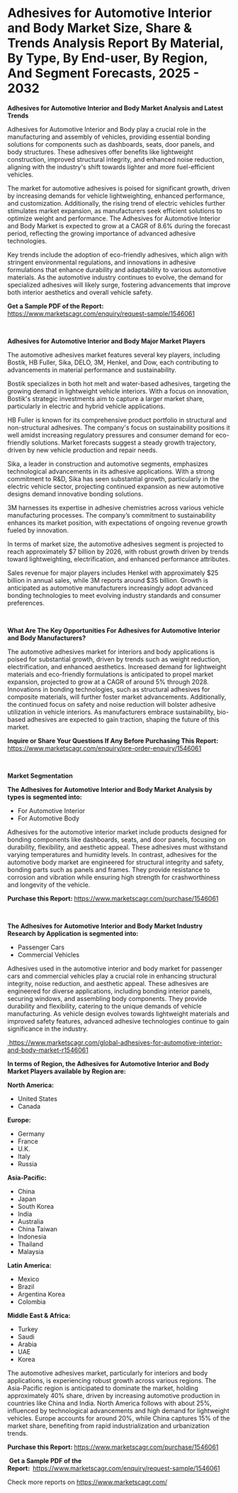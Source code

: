 <p><h1>Adhesives for Automotive Interior and Body Market Size, Share & Trends Analysis Report By Material, By Type, By End-user, By Region, And Segment Forecasts, 2025 - 2032</h1></p><p><strong>Adhesives for Automotive Interior and Body Market Analysis and Latest Trends</strong></p>
<p><p>Adhesives for Automotive Interior and Body play a crucial role in the manufacturing and assembly of vehicles, providing essential bonding solutions for components such as dashboards, seats, door panels, and body structures. These adhesives offer benefits like lightweight construction, improved structural integrity, and enhanced noise reduction, aligning with the industry's shift towards lighter and more fuel-efficient vehicles.</p><p>The market for automotive adhesives is poised for significant growth, driven by increasing demands for vehicle lightweighting, enhanced performance, and customization. Additionally, the rising trend of electric vehicles further stimulates market expansion, as manufacturers seek efficient solutions to optimize weight and performance. The Adhesives for Automotive Interior and Body Market is expected to grow at a CAGR of 8.6% during the forecast period, reflecting the growing importance of advanced adhesive technologies.</p><p>Key trends include the adoption of eco-friendly adhesives, which align with stringent environmental regulations, and innovations in adhesive formulations that enhance durability and adaptability to various automotive materials. As the automotive industry continues to evolve, the demand for specialized adhesives will likely surge, fostering advancements that improve both interior aesthetics and overall vehicle safety.</p></p>
<p><strong>Get a Sample PDF of the Report:&nbsp;</strong> <a href="https://www.marketscagr.com/enquiry/request-sample/1546061?utm_campaign=2942&utm_medium=2&utm_source=Github&utm_content=ia&utm_term=02042025&utm_id=adhesives-for-automotive-interior-and-body">https://www.marketscagr.com/enquiry/request-sample/1546061</a></p>
<p>&nbsp;</p>
<p><strong>Adhesives for Automotive Interior and Body Major Market Players</strong></p>
<p><p>The automotive adhesives market features several key players, including Bostik, HB Fuller, Sika, DELO, 3M, Henkel, and Dow, each contributing to advancements in material performance and sustainability.</p><p>Bostik specializes in both hot melt and water-based adhesives, targeting the growing demand in lightweight vehicle interiors. With a focus on innovation, Bostik's strategic investments aim to capture a larger market share, particularly in electric and hybrid vehicle applications.</p><p>HB Fuller is known for its comprehensive product portfolio in structural and non-structural adhesives. The company's focus on sustainability positions it well amidst increasing regulatory pressures and consumer demand for eco-friendly solutions. Market forecasts suggest a steady growth trajectory, driven by new vehicle production and repair needs.</p><p>Sika, a leader in construction and automotive segments, emphasizes technological advancements in its adhesive applications. With a strong commitment to R&D, Sika has seen substantial growth, particularly in the electric vehicle sector, projecting continued expansion as new automotive designs demand innovative bonding solutions.</p><p>3M harnesses its expertise in adhesive chemistries across various vehicle manufacturing processes. The company’s commitment to sustainability enhances its market position, with expectations of ongoing revenue growth fueled by innovation.</p><p>In terms of market size, the automotive adhesives segment is projected to reach approximately $7 billion by 2026, with robust growth driven by trends toward lightweighting, electrification, and enhanced performance attributes. </p><p>Sales revenue for major players includes Henkel with approximately $25 billion in annual sales, while 3M reports around $35 billion. Growth is anticipated as automotive manufacturers increasingly adopt advanced bonding technologies to meet evolving industry standards and consumer preferences.</p></p>
<p>&nbsp;</p>
<p><strong>What Are The Key Opportunities For Adhesives for Automotive Interior and Body Manufacturers?</strong></p>
<p><p>The automotive adhesives market for interiors and body applications is poised for substantial growth, driven by trends such as weight reduction, electrification, and enhanced aesthetics. Increased demand for lightweight materials and eco-friendly formulations is anticipated to propel market expansion, projected to grow at a CAGR of around 5% through 2028. Innovations in bonding technologies, such as structural adhesives for composite materials, will further foster market advancements. Additionally, the continued focus on safety and noise reduction will bolster adhesive utilization in vehicle interiors. As manufacturers embrace sustainability, bio-based adhesives are expected to gain traction, shaping the future of this market.</p></p>
<p><strong>Inquire or Share Your Questions If Any Before Purchasing This Report:</strong> <a href="https://www.marketscagr.com/enquiry/pre-order-enquiry/1546061?utm_campaign=2942&utm_medium=2&utm_source=Github&utm_content=ia&utm_term=02042025&utm_id=adhesives-for-automotive-interior-and-body">https://www.marketscagr.com/enquiry/pre-order-enquiry/1546061</a></p>
<p>&nbsp;</p>
<p><strong>Market Segmentation</strong></p>
<p><strong>The Adhesives for Automotive Interior and Body Market Analysis by types is segmented into:</strong></p>
<p><ul><li>For Automotive Interior</li><li>For Automotive Body</li></ul></p>
<p><p>Adhesives for the automotive interior market include products designed for bonding components like dashboards, seats, and door panels, focusing on durability, flexibility, and aesthetic appeal. These adhesives must withstand varying temperatures and humidity levels. In contrast, adhesives for the automotive body market are engineered for structural integrity and safety, bonding parts such as panels and frames. They provide resistance to corrosion and vibration while ensuring high strength for crashworthiness and longevity of the vehicle.</p></p>
<p><strong>Purchase this Report:&nbsp;</strong><a href="https://www.marketscagr.com/purchase/1546061?utm_campaign=2942&utm_medium=2&utm_source=Github&utm_content=ia&utm_term=02042025&utm_id=adhesives-for-automotive-interior-and-body">https://www.marketscagr.com/purchase/1546061</a></p>
<p>&nbsp;</p>
<p><strong>The Adhesives for Automotive Interior and Body Market Industry Research by Application is segmented into:</strong></p>
<p><ul><li>Passenger Cars</li><li>Commercial Vehicles</li></ul></p>
<p><p>Adhesives used in the automotive interior and body market for passenger cars and commercial vehicles play a crucial role in enhancing structural integrity, noise reduction, and aesthetic appeal. These adhesives are engineered for diverse applications, including bonding interior panels, securing windows, and assembling body components. They provide durability and flexibility, catering to the unique demands of vehicle manufacturing. As vehicle design evolves towards lightweight materials and improved safety features, advanced adhesive technologies continue to gain significance in the industry.</p></p>
<p><a href="https://www.marketscagr.com/global-adhesives-for-automotive-interior-and-body-market-r1546061?utm_campaign=2942&utm_medium=2&utm_source=Github&utm_content=ia&utm_term=02042025&utm_id=adhesives-for-automotive-interior-and-body">&nbsp;https://www.marketscagr.com/global-adhesives-for-automotive-interior-and-body-market-r1546061</a></p>
<p><strong>In terms of Region, the Adhesives for Automotive Interior and Body Market Players available by Region are:</strong></p>
<p>
    <p> <strong> North America: </strong>
        <ul>
            <li>United States</li>
            <li>Canada</li>
        </ul>
        </p> 
    <p> <strong> Europe: </strong>
        <ul>
            <li>Germany</li>
            <li>France</li>
            <li>U.K.</li>
            <li>Italy</li>
            <li>Russia</li>
        </ul>
        </p> 
    <p> <strong> Asia-Pacific: </strong>
        <ul>
            <li>China</li>
            <li>Japan</li>
            <li>South Korea</li>
            <li>India</li>
            <li>Australia</li>
            <li>China Taiwan</li>
            <li>Indonesia</li>
            <li>Thailand</li>
            <li>Malaysia</li>
        </ul>
        </p> 
    <p> <strong> Latin America: </strong>
        <ul>
            <li>Mexico</li>
            <li>Brazil</li>
            <li>Argentina Korea</li>
            <li>Colombia</li>
        </ul>
        </p> 
    <p> <strong> Middle East & Africa: </strong>
        <ul>
            <li>Turkey</li>
            <li>Saudi</li>
            <li>Arabia</li>
            <li>UAE</li>
            <li>Korea</li>
        </ul>
    </p>
    </p>
<p><p>The automotive adhesives market, particularly for interiors and body applications, is experiencing robust growth across various regions. The Asia-Pacific region is anticipated to dominate the market, holding approximately 40% share, driven by increasing automotive production in countries like China and India. North America follows with about 25%, influenced by technological advancements and high demand for lightweight vehicles. Europe accounts for around 20%, while China captures 15% of the market share, benefiting from rapid industrialization and urbanization trends.</p></p>
<p><strong>Purchase this Report: </strong><a href="https://www.marketscagr.com/purchase/1546061?utm_campaign=2942&utm_medium=2&utm_source=Github&utm_content=ia&utm_term=02042025&utm_id=adhesives-for-automotive-interior-and-body">https://www.marketscagr.com/purchase/1546061</a></p>
<p>&nbsp;<strong>Get a Sample PDF of the Report:&nbsp;&nbsp;</strong><a href="https://www.marketscagr.com/enquiry/request-sample/1546061?utm_campaign=2942&utm_medium=2&utm_source=Github&utm_content=ia&utm_term=02042025&utm_id=adhesives-for-automotive-interior-and-body">https://www.marketscagr.com/enquiry/request-sample/1546061</a></p>
<p><strong></strong></p>
<p>Check more reports on <a href="https://www.marketscagr.com/?utm_campaign=2942&utm_medium=2&utm_source=Github&utm_content=ia&utm_term=02042025&utm_id=adhesives-for-automotive-interior-and-body">https://www.marketscagr.com/</a></p>